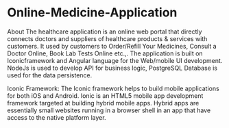 # Online-Medicine-Application

About
The healthcare application is an online web portal that directly connects doctors and suppliers of healthcare products & services with customers. It used by customers to Order/Refill Your Medicines, Consult a Doctor Online, Book Lab Tests Online etc.,.
The application is built on Iconicframework and Angular language for the Web/mobile UI development. NodeJs is used to develop API for business logic, PostgreSQL Database is used for the data persistence. 

Iconic Framework: The Iconic framework helps to build mobile applications for both iOS and Android. Ionic is an HTML5 mobile app development framework targeted at building hybrid mobile apps. Hybrid apps are essentially small websites running in a browser shell in an app that have access to the native platform layer.

